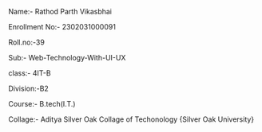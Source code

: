 Name:- Rathod Parth Vikasbhai

Enrollment No:- 2302031000091

Roll.no:-39

Sub:- Web-Technology-With-UI-UX

class:- 4IT-B                               

Division:-B2

Course:- B.tech(I.T.)

Collage:- Aditya Silver Oak Collage of Techonology {Silver Oak University}
